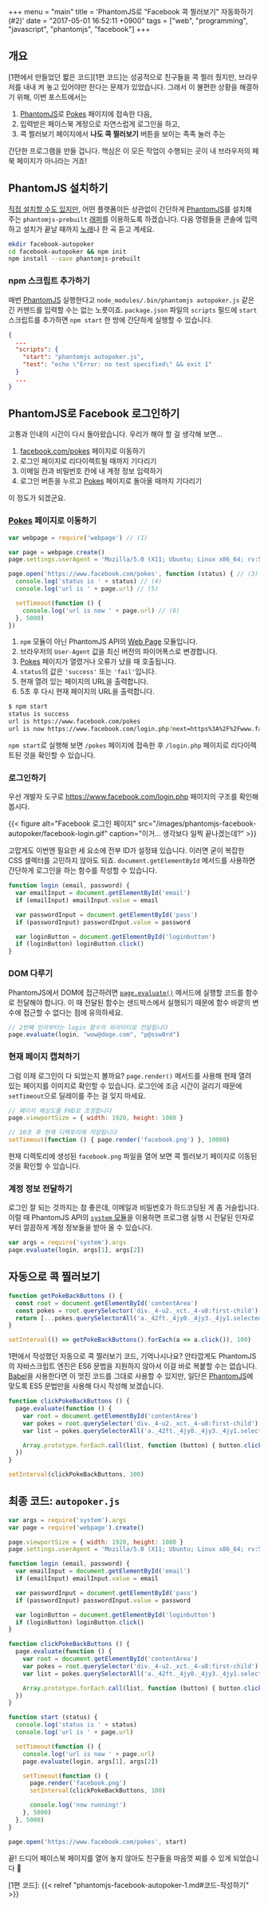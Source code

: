 +++
menu = "main"
title = 'PhantomJS로 "Facebook 콕 찔러보기" 자동화하기 (#2)'
date = "2017-05-01 16:52:11 +0900"
tags = ["web", "programming", "javascript", "phantomjs", "facebook"]
+++

## 개요
[1편에서 만들었던 짧은 코드][1편 코드]는 성공적으로 친구들을 콕 찔러 줬지만, 브라우저를 내내 켜 놓고 있어야만 한다는 문제가 있었습니다.
그래서 이 불편한 상황을 해결하기 위해, 이번 포스트에서는

1. [PhantomJS]로 [Pokes] 페이지에 접속한 다음,
1. 입력받은 페이스북 계정으로 자연스럽게 로그인을 하고,
1. 콕 찔러보기 페이지에서 **나도 콕 찔러보기** 버튼을 보이는 족족 눌러 주는

간단한 프로그램을 만들 겁니다. 핵심은 이 모든 작업이 수행되는 곳이 내 브라우저의 페북 페이지가 아니라는 거죠!

## PhantomJS 설치하기
[직접 설치할 수도 있지만](http://phantomjs.org/download.html), 어떤 플랫폼이든 상관없이 간단하게 [PhantomJS]를 설치해 주는 `phantomjs-prebuilt` [래퍼][Wrapper]를 이용하도록 하겠습니다. 다음 명령들을 콘솔에 입력하고 설치가 끝날 때까지 [노래](https://youtu.be/h--P8HzYZ74)나 한 곡 듣고 계세요.

```bash
mkdir facebook-autopoker
cd facebook-autopoker && npm init
npm install --save phantomjs-prebuilt
```

### npm 스크립트 추가하기
매번 [PhantomJS] 실행한다고 `node_modules/.bin/phantomjs autopoker.js` 같은 긴 커맨드를 입력할 수는 없는 노릇이죠. `package.json` 파일의 `scripts` 필드에 `start` 스크립트를 추가하면 `npm start` 한 방에 간단하게 실행할 수 있습니다.

```json
{
  ...
  "scripts": {
    "start": "phantomjs autopoker.js",
    "test": "echo \"Error: no test specified\" && exit 1"
  }
  ...
}
```

## PhantomJS로 Facebook 로그인하기
고통과 인내의 시간이 다시 돌아왔습니다. 우리가 해야 할 걸 생각해 보면...

1. [facebook.com/pokes][Pokes] 페이지로 이동하기
1. 로그인 페이지로 리다이렉트될 때까지 기다리기
1. 이메일 칸과 비밀번호 칸에 내 계정 정보 입력하기
1. 로그인 버튼을 누르고 [Pokes] 페이지로 돌아올 때까지 기다리기

이 정도가 되겠군요.

### [Pokes] 페이지로 이동하기
```js
var webpage = require('webpage') // (1)

var page = webpage.create()
page.settings.userAgent = 'Mozilla/5.0 (X11; Ubuntu; Linux x86_64; rv:52.0) Gecko/20100101 Firefox/52.0' // (2)

page.open('https://www.facebook.com/pokes', function (status) { // (3)
  console.log('status is ' + status) // (4)
  console.log('url is ' + page.url) // (5)

  setTimeout(function () {
    console.log('url is now ' + page.url) // (6)
  }, 5000)
})
```

1. `npm` 모듈이 아닌 PhantomJS API의 [Web Page] 모듈입니다.
1. 브라우저의 `User-Agent` 값을 최신 버전의 파이어폭스로 변경합니다.
1. [Pokes] 페이지가 열렸거나 오류가 났을 때 호출됩니다.
1. `status`의 값은 `'success'` 또는 `'fail'`입니다.
1. 현재 열려 있는 페이지의 URL을 출력합니다.
1. 5초 후 다시 현재 페이지의 URL을 출력합니다.

```bash
$ npm start
status is success
url is https://www.facebook.com/pokes
url is now https://www.facebook.com/login.php?next=https%3A%2F%2Fwww.facebook.com%2Fpokes
```

`npm start`로 실행해 보면 `/pokes` 페이지에 접속한 후 `/login.php` 페이지로 리다이렉트된 것을 확인할 수 있습니다.

### 로그인하기
우선 개발자 도구로 <https://www.facebook.com/login.php> 페이지의 구조를 확인해 봅시다.

{{< figure
  alt="Facebook 로그인 페이지"
  src="/images/phantomjs-facebook-autopoker/facebook-login.gif"
  caption="이거... 생각보다 일찍 끝나겠는데?" >}}

고맙게도 이번엔 필요한 세 요소에 전부 ID가 설정돼 있습니다. 이러면 굳이 복잡한 CSS 셀렉터를 고민하지 않아도 되죠. `document.getElementById` 메서드를 사용하면 간단하게 로그인을 하는 함수를 작성할 수 있습니다.

```js
function login (email, password) {
  var emailInput = document.getElementById('email')
  if (emailInput) emailInput.value = email

  var passwordInput = document.getElementById('pass')
  if (passwordInput) passwordInput.value = password

  var loginButton = document.getElementById('loginbutton')
  if (loginButton) loginButton.click()
}
```

### DOM 다루기

PhantomJS에서 DOM에 접근하려면 [`page.evaluate()`][Evaluate] 메서드에 실행할 코드를 함수로 전달해야 합니다. 이 때 전달된 함수는 샌드박스에서 실행되기 때문에 함수 바깥의 변수에 접근할 수 없다는 점에 유의하세요.

```js
// 2번째 인자부터는 login 함수의 파라미터로 전달됩니다
page.evaluate(login, "wow@doge.com", "p@ssw0rd")
```

### 현재 페이지 캡쳐하기
그럼 이제 로그인이 다 되었는지 볼까요? `page.render()` 메서드를 사용해 현재 열려 있는 페이지를 이미지로 확인할 수 있습니다. 로그인에 조금 시간이 걸리기 때문에 `setTimeout`으로 딜레이를 주는 걸 잊지 마세요.

```js
// 페이지 해상도를 FHD로 조정합니다
page.viewportSize = { width: 1920, height: 1080 }

// 10초 후 현재 디렉토리에 저장됩니다
setTimeout(function () { page.render('facebook.png') }, 10000)
```

현재 디렉토리에 생성된 `facebook.png` 파일을 열어 보면 콕 찔러보기 페이지로 이동된 것을 확인할 수 있습니다.

### 계정 정보 전달하기
로그인 잘 되는 것까지는 참 좋은데, 이메일과 비밀번호가 하드코딩된 게 좀 거슬립니다. 이럴 때 PhantomJS API의 [`system` 모듈][system.args]을 이용하면 프로그램 실행 시 전달된 인자로부터 깔끔하게 계정 정보들을 받아 올 수 있습니다.

```js
var args = require('system').args
page.evaluate(login, args[1], args[2])
```

## 자동으로 콕 찔러보기
```js
function getPokeBackButtons () {
  const root = document.getElementById('contentArea')
  const pokes = root.querySelector('div._4-u2._xct._4-u8:first-child')
  return [...pokes.querySelectorAll('a._42ft._4jy0._4jy3._4jy1.selected._51sy')]
}

setInterval(() => getPokeBackButtons().forEach(a => a.click()), 100)
```

1편에서 작성했던 자동으로 콕 찔러보기 코드, 기억나시나요? 안타깝게도 PhantomJS의 자바스크립트 엔진은 ES6 문법을 지원하지 않아서 이걸 바로 복붙할 수는 없습니다. [Babel]을 사용한다면 이 멋진 코드를 그대로 사용할 수 있지만, 일단은 [PhantomJS]에 맞도록 ES5 문법만을 사용해 다시 작성해 보겠습니다.

```js
function clickPokeBackButtons () {
  page.evaluate(function () {
    var root = document.getElementById('contentArea')
    var pokes = root.querySelector('div._4-u2._xct._4-u8:first-child')
    var list = pokes.querySelectorAll('a._42ft._4jy0._4jy3._4jy1.selected._51sy')

    Array.prototype.forEach.call(list, function (button) { button.click() })
  })
}

setInterval(clickPokeBackButtons, 100)
```

## 최종 코드: `autopoker.js`
```js
var args = require('system').args
var page = require('webpage').create()

page.viewportSize = { width: 1920, height: 1080 }
page.settings.userAgent = 'Mozilla/5.0 (X11; Ubuntu; Linux x86_64; rv:52.0) Gecko/20100101 Firefox/52.0'

function login (email, password) {
  var emailInput = document.getElementById('email')
  if (emailInput) emailInput.value = email

  var passwordInput = document.getElementById('pass')
  if (passwordInput) passwordInput.value = password

  var loginButton = document.getElementById('loginbutton')
  if (loginButton) loginButton.click()
}

function clickPokeBackButtons () {
  page.evaluate(function () {
    var root = document.getElementById('contentArea')
    var pokes = root.querySelector('div._4-u2._xct._4-u8:first-child')
    var list = pokes.querySelectorAll('a._42ft._4jy0._4jy3._4jy1.selected._51sy')

    Array.prototype.forEach.call(list, function (button) { button.click() })
  })
}

function start (status) {
  console.log('status is ' + status)
  console.log('url is ' + page.url)

  setTimeout(function () {
    console.log('url is now ' + page.url)
    page.evaluate(login, args[1], args[2])

    setTimeout(function () {
      page.render('facebook.png')
      setInterval(clickPokeBackButtons, 100)

      console.log('now running!')
    }, 5000)
  }, 5000)
}

page.open('https://www.facebook.com/pokes', start)
```

끝! 드디어 페이스북 페이지를 열어 놓지 않아도 친구들을 마음껏 찌를 수 있게 되었습니다 :tada:

[Pokes]: https://www.facebook.com/pokes
[PhantomJS]: http://phantomjs.org
[Babel]: http://babeljs.io/
[Web Page]: http://phantomjs.org/api/webpage/
[Evaluate]: http://phantomjs.org/api/webpage/method/evaluate.html
[Wrapper]: https://github.com/Medium/phantomjs
[system.args]: http://phantomjs.org/api/system/property/args.html
[1편 코드]: {{< relref "phantomjs-facebook-autopoker-1.md#코드-작성하기" >}}
